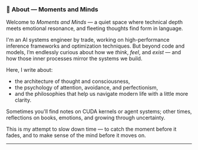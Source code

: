### 🧠 **About — Moments and Minds**

Welcome to *Moments and Minds* — a quiet space where technical depth meets emotional resonance, and fleeting thoughts find form in language.

I'm an AI systems engineer by trade, working on high-performance inference frameworks and optimization techniques. But beyond code and models, I’m endlessly curious about how we *think*, *feel*, and *exist* — and how those inner processes mirror the systems we build.

Here, I write about:
- the architecture of thought and consciousness,  
- the psychology of attention, avoidance, and perfectionism,  
- and the philosophies that help us navigate modern life with a little more clarity.

Sometimes you'll find notes on CUDA kernels or agent systems; other times, reflections on books, emotions, and growing through uncertainty.

This is my attempt to slow down time — to catch the moment before it fades, and to make sense of the mind before it moves on.

---
